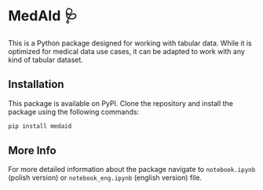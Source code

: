 # MedAId :stethoscope:

This is a Python package designed for working with tabular data. While it is optimized for medical data use cases, it can be adapted to work with any kind of tabular dataset.

## Installation

This package is available on PyPI. Clone the repository and install the package using the following commands:

```bash
pip install medaid
```
## More Info
For more detailed information about the package navigate to `notebook.ipynb` (polish version) or `notebook_eng.ipynb` (english version) file.
